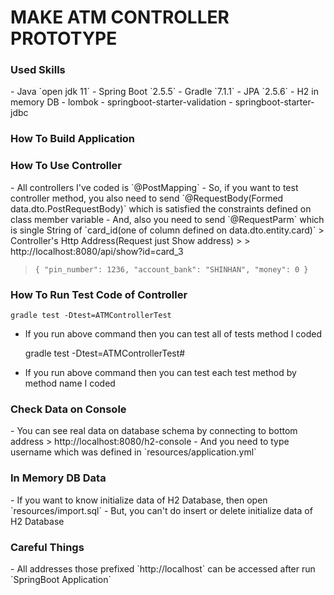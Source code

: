 <H1><b>MAKE ATM CONTROLLER PROTOTYPE</b></H1>

<H3>Used Skills</H3>
- Java `open jdk 11`
- Spring Boot `2.5.5`
- Gradle `7.1.1`
- JPA `2.5.6`
- H2 in memory DB
- lombok
- springboot-starter-validation
- springboot-starter-jdbc

<H3>How To Build Application</H3>

<H3>How To Use Controller</H3>
- All controllers I've coded is `@PostMapping`
  - So, if you want to test controller method, you also need to send `@RequestBody(Formed data.dto.PostRequestBody)` which is satisfied the constraints defined on class member variable
  - And, also you need to send `@RequestParm` which is single String of `card_id(one of column defined on data.dto.entity.card)`
> Controller's Http Address(Request just Show address)
> 
> http://localhost:8080/api/show?id=card_3

>`{
"pin_number": 1236,
"account_bank": "SHINHAN",
"money": 0
}`

<H3>How To Run Test Code of Controller</H3>

    gradle test -Dtest=ATMControllerTest
- If you run above command then you can test all of tests method I coded 

  
    gradle test -Dtest=ATMControllerTest#<method-name>
- If you run above command then you can test each test method by method name I coded

<H3>Check Data on Console</H3>
- You can see real data on database schema by connecting to bottom address
> http://localhost:8080/h2-console
- And you need to type username which was defined in `resources/application.yml`

<H3>In Memory DB Data</H3>
- If you want to know initialize data of H2 Database, then open `resources/import.sql`
- But, you can't do insert or delete initialize data of H2 Database

<H3>Careful Things</H3>
- All addresses those prefixed `http://localhost` can be accessed after run `SpringBoot Application`
